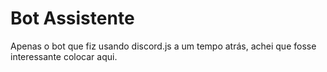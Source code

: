 # Bot Assistente
Apenas o bot que fiz usando discord.js a um tempo atrás, achei que fosse interessante colocar aqui.
